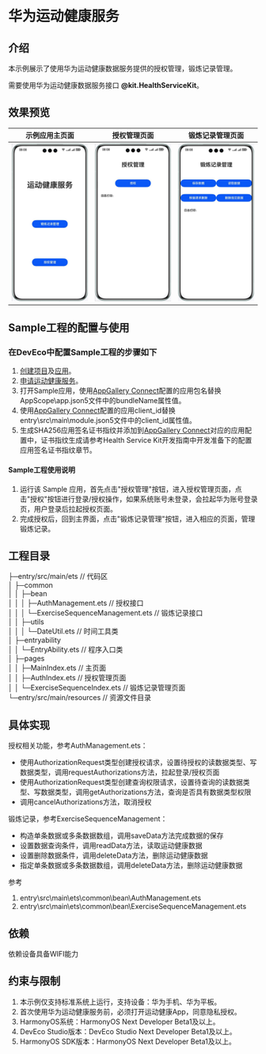 # 华为运动健康服务

## 介绍

本示例展示了使用华为运动健康数据服务提供的授权管理，锻炼记录管理。

需要使用华为运动健康数据服务接口 **@kit.HealthServiceKit**。

## 效果预览

| **示例应用主页面**                         | **授权管理页面**                            | **锻炼记录管理页面**                          |
|-------------------------------------|---------------------------------------|---------------------------------------|
| ![avatar](./screenshots/img_zh.png) | ![avatar](./screenshots/img_1_zh.png) | ![avatar](./screenshots/img_2_zh.png) |

## Sample工程的配置与使用

### 在DevEco中配置Sample工程的步骤如下

1. [创建项目](https://developer.huawei.com/consumer/cn/doc/app/agc-help-createproject-0000001100334664)及[应用](https://developer.huawei.com/consumer/cn/doc/app/agc-help-createapp-0000001146718717)。
2. [申请运动健康服务](https://developer.huawei.com/consumer/cn/doc/harmonyos-guides-V5/health-apply-0000001770425225-V5)。
3. 打开Sample应用，使用[AppGallery Connect](https://developer.huawei.com/consumer/cn/service/josp/agc/index.html)配置的应用包名替换AppScope\app.json5文件中的bundleName属性值。
4. 使用[AppGallery Connect](https://developer.huawei.com/consumer/cn/service/josp/agc/index.html)配置的应用client_id替换entry\src\main\module.json5文件中的client_id属性值。
5. 生成SHA256应用签名证书指纹并添加到[AppGallery Connect](https://developer.huawei.com/consumer/cn/service/josp/agc/index.html)对应的应用配置中，证书指纹生成请参考Health Service Kit开发指南中开发准备下的配置应用签名证书指纹章节。

#### Sample工程使用说明
1. 运行该 Sample 应用，首先点击"授权管理"按钮，进入授权管理页面，点击"授权"按钮进行登录/授权操作，如果系统账号未登录，会拉起华为账号登录页，用户登录后拉起授权页面。
2. 完成授权后，回到主界面，点击"锻炼记录管理"按钮，进入相应的页面，管理锻炼记录。

## 工程目录
├─entry/src/main/ets         // 代码区  
│ ├─common  
│ │ ├─bean  
│ │ │ ├─AuthManagement.ets               // 授权接口  
│ │ │ └─ExerciseSequenceManagement.ets  // 锻炼记录接口  
│ │ ├─utils   
│ │ │ └─DateUtil.ets                     // 时间工具类  
│ ├─entryability                
│ │ └─EntryAbility.ets                    // 程序入口类  
│ ├─pages              
│ │ ├─MainIndex.ets                       // 主页面  
│ │ ├─AuthIndex.ets                       // 授权管理页面  
│ │ └─ExerciseSequenceIndex.ets           // 锻炼记录管理页面  
└─entry/src/main/resources                // 资源文件目录  

## 具体实现

授权相关功能，参考AuthManagement.ets：
* 使用AuthorizationRequest类型创建授权请求，设置待授权的读数据类型、写数据类型，调用requestAuthorizations方法，拉起登录/授权页面
* 使用AuthorizationRequest类型创建查询权限请求，设置待查询的读数据类型、写数据类型，调用getAuthorizations方法，查询是否具有数据类型权限
* 调用cancelAuthorizations方法，取消授权

锻炼记录，参考ExerciseSequenceManagement：
* 构造单条数据或多条数据数组，调用saveData方法完成数据的保存
* 设置数据查询条件，调用readData方法，读取运动健康数据
* 设置删除数据条件，调用deleteData方法，删除运动健康数据
* 指定单条数据或多条数据数组，调用deleteData方法，删除运动健康数据

参考
1. entry\src\main\ets\common\bean\AuthManagement.ets
2. entry\src\main\ets\common\bean\ExerciseSequenceManagement.ets

## 依赖

依赖设备具备WIFI能力

## 约束与限制

1. 本示例仅支持标准系统上运行，支持设备：华为手机、华为平板。
2. 首次使用华为运动健康服务前，必须打开运动健康App，同意隐私授权。
3. HarmonyOS系统：HarmonyOS Next Developer Beta1及以上。
4. DevEco Studio版本：DevEco Studio Next Developer Beta1及以上。
5. HarmonyOS SDK版本：HarmonyOS Next  Developer Beta1及以上。